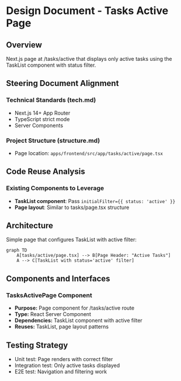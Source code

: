# Design Document - Tasks Active Page

## Overview

Next.js page at /tasks/active that displays only active tasks using the TaskList component with status filter.

## Steering Document Alignment

### Technical Standards (tech.md)
- Next.js 14+ App Router
- TypeScript strict mode
- Server Components

### Project Structure (structure.md)
- Page location: `apps/frontend/src/app/tasks/active/page.tsx`

## Code Reuse Analysis

### Existing Components to Leverage
- **TaskList component**: Pass `initialFilter={{ status: 'active' }}`
- **Page layout**: Similar to tasks/page.tsx structure

## Architecture

Simple page that configures TaskList with active filter:

```mermaid
graph TD
    A[tasks/active/page.tsx] --> B[Page Header: "Active Tasks"]
    A --> C[TaskList with status='active' filter]
```

## Components and Interfaces

### TasksActivePage Component
- **Purpose:** Page component for /tasks/active route
- **Type:** React Server Component
- **Dependencies:** TaskList component with active filter
- **Reuses:** TaskList, page layout patterns

## Testing Strategy

- Unit test: Page renders with correct filter
- Integration test: Only active tasks displayed
- E2E test: Navigation and filtering work